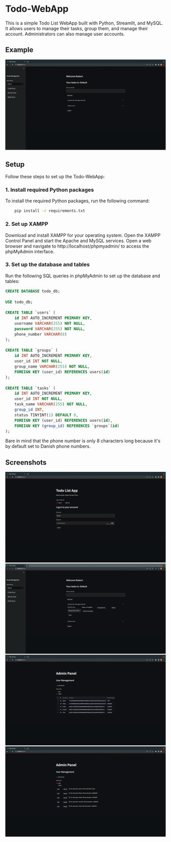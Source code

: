 # Todo-WebApp

This is a simple Todo List WebApp built with Python, Streamlit, and MySQL. It allows users to manage their tasks, group them, and manage their account. Administrators can also manage user accounts.

## Example

![Tasks](images/tasks.png)

## Setup

Follow these steps to set up the Todo-WebApp:

### 1. Install required Python packages

To install the required Python packages, run the following command:

```bash
    pip install -r requirements.txt
```
### 2. Set up XAMPP

Download and install XAMPP for your operating system.
Open the XAMPP Control Panel and start the Apache and MySQL services.
Open a web browser and navigate to http://localhost/phpmyadmin/ to access the phpMyAdmin interface.

### 3. Set up the database and tables
Run the following SQL queries in phpMyAdmin to set up the database and tables:
    
```sql
CREATE DATABASE todo_db;

USE todo_db;

CREATE TABLE `users` (
    id INT AUTO_INCREMENT PRIMARY KEY,
    username VARCHAR(255) NOT NULL,
    password VARCHAR(255) NOT NULL,
    phone_number VARCHAR(8)
);

CREATE TABLE `groups` (
    id INT AUTO_INCREMENT PRIMARY KEY,
    user_id INT NOT NULL,
    group_name VARCHAR(255) NOT NULL,
    FOREIGN KEY (user_id) REFERENCES users(id)
);

CREATE TABLE `tasks` (
    id INT AUTO_INCREMENT PRIMARY KEY,
    user_id INT NOT NULL,
    task_name VARCHAR(255) NOT NULL,
    group_id INT,
    status TINYINT(1) DEFAULT 0,
    FOREIGN KEY (user_id) REFERENCES users(id),
    FOREIGN KEY (group_id) REFERENCES `groups`(id)
);
```
Bare in mind that the phone number is only 8 characters long because it's by default set to Danish phone numbers.

## Screenshots

![Login](images/login.png)
![Tasks Edit](images/tasks_edit.png)
![Admin View](images/admin_view.png)
![Admin Edit](images/admin_edit.png)
